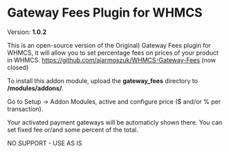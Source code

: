 # Gateway Fees Plugin for WHMCS

Version: **1.0.2**

This is an open-source version of the Original) Gateway Fees plugin for WHMCS, it will allow you to set percentage fees on prices of your product in WHMCS.
https://github.com/ajarmoszuk/WHMCS-Gateway-Fees (now closed)

To install this addon module, upload the **gateway_fees** directory to **/modules/addons/**.

Go to Setup -> Addon Modules, active and configure price ($ and/or % per transaction).

Your activated payment gateways will be automaticly shown there. You can set fixed fee or/and some percent of the total.

NO SUPPORT - USE AS IS 
